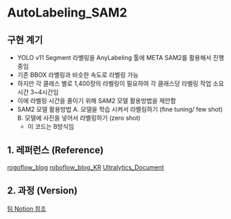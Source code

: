 # AutoLabeling_SAM2

## 구현 계기
   - YOLO v11 Segment 라벨링을 AnyLabeling 툴에 META SAM2를 활용해서 진행중임
   - 기존 BBOX 라벨링과 비슷한 속도로 라벨링 가능
   - 하지만 각 클래스 별로 1,400장의 라벨링이 필요하여 각 클래스당 라벨링 작업 소요시간 3~4시간임
   - 이에 라벨링 시간을 줄이기 위해 SAM2 모델 활용방법을 제안함
   - SAM2 모델 활용방법
      A. 모델을 학습 시켜서 라벨링하기 (fine tuning/ few shot)
      B. 모델에 사진을 넣어서 라벨링하기 (zero shot)
        - 이 코드는 B방식임

## 1. 레퍼런스 (Reference)
[rogoflow_blog](https://blog.roboflow.com/label-data-with-grounded-sam-2/)
[roboflow_blog_KR](https://velog.io/@hsbc/How-to-Label-Data-with-Grounded-SAM-2)
[Ultralytics_Document](https://docs.ultralytics.com/ko/models/sam-2/)

## 2. 과정 (Version)
[팀 Notion 참조](https://www.notion.so/wk-user-manual/SAM2-2-c5ab1cc290aa4081ad80565ed520be26?pvs=4)

